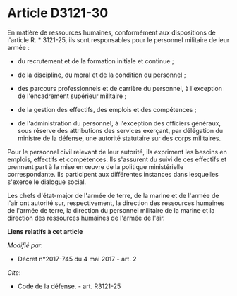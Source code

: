 # Article D3121-30

En matière de ressources humaines, conformément aux dispositions de l'article R. * 3121-25, ils sont responsables pour le
personnel militaire de leur armée :

- du recrutement et de la formation initiale et continue ;

- de la discipline, du moral et de la condition du personnel ;

- des parcours professionnels et de carrière du personnel, à l'exception de l'encadrement supérieur militaire ;

- de la gestion des effectifs, des emplois et des compétences ;

- de l'administration du personnel, à l'exception des officiers généraux, sous réserve des attributions des services
exerçant, par délégation du ministre de la défense, une autorité statutaire sur des corps militaires.

Pour le personnel civil relevant de leur autorité, ils expriment les besoins en emplois, effectifs et compétences. Ils
s'assurent du suivi de ces effectifs et prennent part à la mise en œuvre de la politique ministérielle correspondante. Ils
participent aux différentes instances dans lesquelles s'exerce le dialogue social.

Les chefs d'état-major de l'armée de terre, de la marine et de l'armée de l'air ont autorité sur, respectivement, la
direction des ressources humaines de l'armée de terre, la direction du personnel militaire de la marine et la direction des
ressources humaines de l'armée de l'air.

**Liens relatifs à cet article**

_Modifié par_:

  - Décret n°2017-745 du 4 mai 2017 - art. 2

_Cite_:

  - Code de la défense. - art. R3121-25
